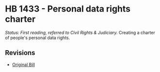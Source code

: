 # HB 1433 - Personal data rights charter
*Status: First reading, referred to Civil Rights & Judiciary.*
Creating a charter of people's personal data rights.

## Revisions
* [Original Bill](1/)